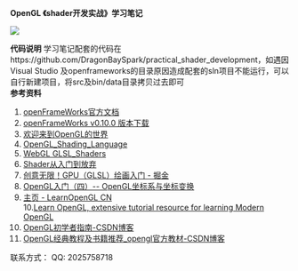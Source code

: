 **OpenGL 《shader开发实战》学习笔记**

![](https://easyimage.elyt.cn/i/2025/03/19/5714209866365538396-2.webp)  


**代码说明**
学习笔记配套的代码在https://github.com/DragonBaySpark/practical_shader_development，如遇因Visual Studio 及openframeworks的目录原因造成配套的sln项目不能运行，可以自行新建项目，将src及bin/data目录拷贝过去即可  
**参考资料**  
1. [openFrameWorks官方文档](https://openframeworks.cc/documentation/)  
2. [openFrameWorks v0.10.0 版本下载](https://openframeworks.cc/versions/v0.10.0/of_v0.10.0_vs2017_release.zip)  
3. [欢迎来到OpenGL的世界](https://learnopengl-cn.github.io/)  
4. [OpenGL_Shading_Language](https://www.khronos.org/opengl/wiki/OpenGL_Shading_Language)  
5. [WebGL GLSL_Shaders](https://developer.mozilla.org/zh-CN/docs/Games/Techniques/3D_on_the_web/GLSL_Shaders)  
6. [Shader从入门到放弃](https://juejin.cn/post/7164635658084941837)  
7. [创意无限！GPU（GLSL）绘画入门 - 掘金](https://juejin.cn/post/7123419366263095309)  
8. [OpenGL入门（四）-- OpenGL坐标系与坐标变换](https://www.jianshu.com/p/21bcfae7480a)  
9. [主页 - LearnOpenGL CN](https://learnopengl-cn.github.io/)  
10.[Learn OpenGL, extensive tutorial resource for learning Modern OpenGL](https://learnopengl.com/)  
11. [OpenGL初学者指南-CSDN博客](https://blog.csdn.net/lady_killer9/article/details/89249300)  
12. [OpenGL经典教程及书籍推荐_opengl官方教材-CSDN博客](https://blog.csdn.net/lady_killer9/article/details/89249371)  

联系方式：
QQ: 2025758718
